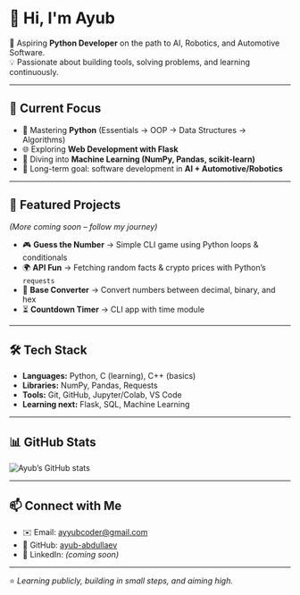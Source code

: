 # 👋 Hi, I'm Ayub  

🚀 Aspiring **Python Developer** on the path to AI, Robotics, and Automotive Software.  
💡 Passionate about building tools, solving problems, and learning continuously.  

---

## 🔧 Current Focus
- 🐍 Mastering **Python** (Essentials → OOP → Data Structures → Algorithms)  
- 🌐 Exploring **Web Development with Flask**  
- 🤖 Diving into **Machine Learning (NumPy, Pandas, scikit-learn)**  
- 🚗 Long-term goal: software development in **AI + Automotive/Robotics**  

---

## 📂 Featured Projects
*(More coming soon – follow my journey)*  

- 🎮 **Guess the Number** → Simple CLI game using Python loops & conditionals  
- 🌍 **API Fun** → Fetching random facts & crypto prices with Python’s `requests`  
- 🔢 **Base Converter** → Convert numbers between decimal, binary, and hex  
- ⏳ **Countdown Timer** → CLI app with time module  

---

## 🛠️ Tech Stack
- **Languages:** Python, C (learning), C++ (basics)  
- **Libraries:** NumPy, Pandas, Requests  
- **Tools:** Git, GitHub, Jupyter/Colab, VS Code  
- **Learning next:** Flask, SQL, Machine Learning  

---

## 📊 GitHub Stats
![Ayub’s GitHub stats](https://github-readme-stats.vercel.app/api?username=ayub-abdullaev&show_icons=true&theme=tokyonight)

---

## 📫 Connect with Me
- ✉️ Email: [ayyubcoder@gmail.com](mailto:ayyubcoder@gmail.com)  
- 🐙 GitHub: [ayub-abdullaev](https://github.com/ayub-abdullaev)  
- 💼 LinkedIn: *(coming soon)*  

---

⭐️ *Learning publicly, building in small steps, and aiming high.*  
